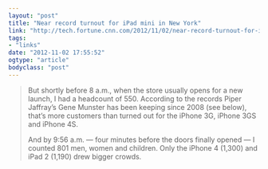 ```yaml
---
layout: "post"
title: "Near record turnout for iPad mini in New York"
link: "http://tech.fortune.cnn.com/2012/11/02/near-record-turnout-for-ipad-mini-in-the-big-apple/"
tags: 
- "links"
date: "2012-11-02 17:55:52"
ogtype: "article"
bodyclass: "post"
---
```


> But shortly before 8 a.m., when the store usually opens for a new launch, I had a headcount of 550. According to the records Piper Jaffray’s Gene Munster has been keeping since 2008 (see below), that’s more customers than turned out for the iPhone 3G, iPhone 3GS and iPhone 4S.
> 
> And by 9:56 a.m. — four minutes before the doors finally opened — I counted 801 men, women and children. Only the iPhone 4 (1,300) and iPad 2 (1,190) drew bigger crowds.